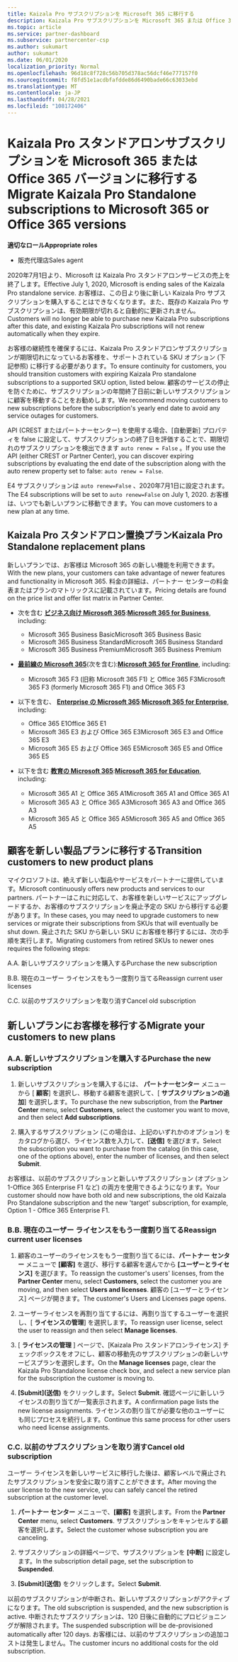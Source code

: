 ```yaml
---
title: Kaizala Pro サブスクリプションを Microsoft 365 に移行する
description: Kaizala Pro サブスクリプションを Microsoft 365 または Office 365 バージョンに移行する方法について説明します。 お客様の移行の詳細については、この記事をご覧ください。
ms.topic: article
ms.service: partner-dashboard
ms.subservice: partnercenter-csp
ms.author: sukumart
author: sukumart
ms.date: 06/01/2020
localization_priority: Normal
ms.openlocfilehash: 96d18c8f728c56b705d378ac56dcf46e777157f0
ms.sourcegitcommit: f8fd51e1acdbfafdde86d6490bade66c63033ebd
ms.translationtype: MT
ms.contentlocale: ja-JP
ms.lasthandoff: 04/28/2021
ms.locfileid: "108172406"
---
```

# <a name="migrate-kaizala-pro-standalone-subscriptions-to-microsoft-365-or-office-365-versions"></a><span data-ttu-id="ab665-104">Kaizala Pro スタンドアロンサブスクリプションを Microsoft 365 または Office 365 バージョンに移行する</span><span class="sxs-lookup"><span data-stu-id="ab665-104">Migrate Kaizala Pro Standalone subscriptions to Microsoft 365 or Office 365 versions</span></span>

<span data-ttu-id="ab665-105">**適切なロール**</span><span class="sxs-lookup"><span data-stu-id="ab665-105">**Appropriate roles**</span></span>

- <span data-ttu-id="ab665-106">販売代理店</span><span class="sxs-lookup"><span data-stu-id="ab665-106">Sales agent</span></span>

<span data-ttu-id="ab665-107">2020年7月1日より、Microsoft は Kaizala Pro スタンドアロンサービスの売上を終了します。</span><span class="sxs-lookup"><span data-stu-id="ab665-107">Effective July 1, 2020, Microsoft is ending sales of the Kaizala Pro standalone service.</span></span> <span data-ttu-id="ab665-108">お客様は、この日より後に新しい Kaizala Pro サブスクリプションを購入することはできなくなります。また、既存の Kaizala Pro サブスクリプションは、有効期限が切れると自動的に更新されません。</span><span class="sxs-lookup"><span data-stu-id="ab665-108">Customers will no longer be able to purchase new Kaizala Pro subscriptions after this date, and existing Kaizala Pro subscriptions will not renew automatically when they expire.</span></span>

<span data-ttu-id="ab665-109">お客様の継続性を確保するには、Kaizala Pro スタンドアロンサブスクリプションが期限切れになっているお客様を、サポートされている SKU オプション (下記参照) に移行する必要があります。</span><span class="sxs-lookup"><span data-stu-id="ab665-109">To ensure continuity for customers, you should transition customers with expiring Kaizala Pro standalone subscriptions to a supported SKU option, listed below.</span></span> <span data-ttu-id="ab665-110">顧客のサービスの停止を防ぐために、サブスクリプションの年間終了日前に新しいサブスクリプションに顧客を移動することをお勧めします。</span><span class="sxs-lookup"><span data-stu-id="ab665-110">We recommend moving customers to new subscriptions before the subscription's yearly end date to avoid any service outages for customers.</span></span>

<span data-ttu-id="ab665-111">API (CREST またはパートナーセンター) を使用する場合、[自動更新] プロパティを false に設定して、サブスクリプションの終了日を評価することで、期限切れのサブスクリプションを検出できます `auto renew = False` 。</span><span class="sxs-lookup"><span data-stu-id="ab665-111">If you use the API (either CREST or Partner Center), you can discover expiring subscriptions by evaluating the end date of the subscription along with the auto renew property set to false: `auto renew = False`.</span></span>

<span data-ttu-id="ab665-112">E4 サブスクリプションは `auto renew=False` 、2020年7月1日に設定されます。</span><span class="sxs-lookup"><span data-stu-id="ab665-112">The E4 subscriptions will be set to `auto renew=False` on July 1, 2020.</span></span> <span data-ttu-id="ab665-113">お客様は、いつでも新しいプランに移動できます。</span><span class="sxs-lookup"><span data-stu-id="ab665-113">You can move customers to a new plan at any time.</span></span>

## <a name="kaizala-pro-standalone-replacement-plans"></a><span data-ttu-id="ab665-114">Kaizala Pro スタンドアロン置換プラン</span><span class="sxs-lookup"><span data-stu-id="ab665-114">Kaizala Pro Standalone replacement plans</span></span>

<span data-ttu-id="ab665-115">新しいプランでは、お客様は Microsoft 365 の新しい機能を利用できます。</span><span class="sxs-lookup"><span data-stu-id="ab665-115">With the new plans, your customers can take advantage of newer features and functionality in Microsoft 365.</span></span> <span data-ttu-id="ab665-116">料金の詳細は、パートナー センターの料金表またはプランのマトリックスに記載されています。</span><span class="sxs-lookup"><span data-stu-id="ab665-116">Pricing details are found on the price list and offer list matrix in Partner Center.</span></span>

- <span data-ttu-id="ab665-117">次を含む [**ビジネス向け Microsoft 365**](https://www.microsoft.com/microsoft-365/compare-all-microsoft-365-products?&activetab=tab:primaryr2):</span><span class="sxs-lookup"><span data-stu-id="ab665-117">[**Microsoft 365 for Business**](https://www.microsoft.com/microsoft-365/compare-all-microsoft-365-products?&activetab=tab:primaryr2), including:</span></span>  
   - <span data-ttu-id="ab665-118">Microsoft 365 Business Basic</span><span class="sxs-lookup"><span data-stu-id="ab665-118">Microsoft 365 Business Basic</span></span>
   - <span data-ttu-id="ab665-119">Microsoft 365 Business Standard</span><span class="sxs-lookup"><span data-stu-id="ab665-119">Microsoft 365 Business Standard</span></span>
   - <span data-ttu-id="ab665-120">Microsoft 365 Business Premium</span><span class="sxs-lookup"><span data-stu-id="ab665-120">Microsoft 365 Business Premium</span></span>
    
- <span data-ttu-id="ab665-121">[**最前線の Microsoft 365**](https://www.microsoft.com/microsoft-365/microsoft-365-enterprise-f3?activetab=pivot:overviewtab)(次を含む):</span><span class="sxs-lookup"><span data-stu-id="ab665-121">[**Microsoft 365 for Frontline**](https://www.microsoft.com/microsoft-365/microsoft-365-enterprise-f3?activetab=pivot:overviewtab), including:</span></span>
   - <span data-ttu-id="ab665-122">Microsoft 365 F3 (旧称 Microsoft 365 F1) と Office 365 F3</span><span class="sxs-lookup"><span data-stu-id="ab665-122">Microsoft 365 F3 (formerly Microsoft 365 F1) and Office 365 F3</span></span>
    
- <span data-ttu-id="ab665-123">以下を含む、 [**Enterprise の Microsoft 365**](https://www.microsoft.com/microsoft-365/compare-microsoft-365-enterprise-plans):</span><span class="sxs-lookup"><span data-stu-id="ab665-123">[**Microsoft 365 for Enterprise**](https://www.microsoft.com/microsoft-365/compare-microsoft-365-enterprise-plans), including:</span></span> 
   - <span data-ttu-id="ab665-124">Office 365 E1</span><span class="sxs-lookup"><span data-stu-id="ab665-124">Office 365 E1</span></span>
   - <span data-ttu-id="ab665-125">Microsoft 365 E3 および Office 365 E3</span><span class="sxs-lookup"><span data-stu-id="ab665-125">Microsoft 365 E3 and Office 365 E3</span></span>
   - <span data-ttu-id="ab665-126">Microsoft 365 E5 および Office 365 E5</span><span class="sxs-lookup"><span data-stu-id="ab665-126">Microsoft 365 E5 and Office 365 E5</span></span>

- <span data-ttu-id="ab665-127">以下を含む [**教育の Microsoft 365**](https://www.microsoft.com/education/buy-license/microsoft365):</span><span class="sxs-lookup"><span data-stu-id="ab665-127">[**Microsoft 365 for Education**](https://www.microsoft.com/education/buy-license/microsoft365), including:</span></span> 
    - <span data-ttu-id="ab665-128">Microsoft 365 A1 と Office 365 A1</span><span class="sxs-lookup"><span data-stu-id="ab665-128">Microsoft 365 A1 and Office 365 A1</span></span>
    - <span data-ttu-id="ab665-129">Microsoft 365 A3 と Office 365 A3</span><span class="sxs-lookup"><span data-stu-id="ab665-129">Microsoft 365 A3 and Office 365 A3</span></span>
    - <span data-ttu-id="ab665-130">Microsoft 365 A5 と Office 365 A5</span><span class="sxs-lookup"><span data-stu-id="ab665-130">Microsoft 365 A5 and Office 365 A5</span></span>

## <a name="transition-customers-to-new-product-plans"></a><span data-ttu-id="ab665-131">顧客を新しい製品プランに移行する</span><span class="sxs-lookup"><span data-stu-id="ab665-131">Transition customers to new product plans</span></span>

<span data-ttu-id="ab665-132">マイクロソフトは、絶えず新しい製品やサービスをパートナーに提供しています。</span><span class="sxs-lookup"><span data-stu-id="ab665-132">Microsoft continuously offers new products and services to our partners.</span></span> <span data-ttu-id="ab665-133">パートナーはこれに対応して、お客様を新しいサービスにアップグレードするか、お客様のサブスクリプションを廃止予定の SKU から移行する必要があります。</span><span class="sxs-lookup"><span data-stu-id="ab665-133">In these cases, you may need to upgrade customers to new services or migrate their subscriptions from SKUs that will eventually be shut down.</span></span> <span data-ttu-id="ab665-134">廃止された SKU から新しい SKU にお客様を移行するには、次の手順を実行します。</span><span class="sxs-lookup"><span data-stu-id="ab665-134">Migrating customers from retired SKUs to newer ones requires the following steps:</span></span>

<span data-ttu-id="ab665-135">A.</span><span class="sxs-lookup"><span data-stu-id="ab665-135">A.</span></span> <span data-ttu-id="ab665-136">新しいサブスクリプションを購入する</span><span class="sxs-lookup"><span data-stu-id="ab665-136">Purchase the new subscription</span></span>

<span data-ttu-id="ab665-137">B.</span><span class="sxs-lookup"><span data-stu-id="ab665-137">B.</span></span> <span data-ttu-id="ab665-138">現在のユーザー ライセンスをもう一度割り当てる</span><span class="sxs-lookup"><span data-stu-id="ab665-138">Reassign current user licenses</span></span>

<span data-ttu-id="ab665-139">C.</span><span class="sxs-lookup"><span data-stu-id="ab665-139">C.</span></span> <span data-ttu-id="ab665-140">以前のサブスクリプションを取り消す</span><span class="sxs-lookup"><span data-stu-id="ab665-140">Cancel old subscription</span></span>


## <a name="migrate-your-customers-to-new-plans"></a><span data-ttu-id="ab665-141">新しいプランにお客様を移行する</span><span class="sxs-lookup"><span data-stu-id="ab665-141">Migrate your customers to new plans</span></span>

### <a name="a-purchase-the-new-subscription"></a><span data-ttu-id="ab665-142">A.</span><span class="sxs-lookup"><span data-stu-id="ab665-142">A.</span></span> <span data-ttu-id="ab665-143">新しいサブスクリプションを購入する</span><span class="sxs-lookup"><span data-stu-id="ab665-143">Purchase the new subscription</span></span>

1. <span data-ttu-id="ab665-144">新しいサブスクリプションを購入するには、 **パートナーセンター** メニューから [ **顧客**] を選択し、移動する顧客を選択して、[ **サブスクリプションの追加**] を選択します。</span><span class="sxs-lookup"><span data-stu-id="ab665-144">To purchase the new subscription, from the **Partner Center** menu, select **Customers**, select the customer you want to move, and then select **Add subscriptions**.</span></span>

2. <span data-ttu-id="ab665-145">購入するサブスクリプション (この場合は、上記のいずれかのオプション) をカタログから選び、ライセンス数を入力して、**[送信]** を選びます。</span><span class="sxs-lookup"><span data-stu-id="ab665-145">Select the subscription you want to purchase from the catalog (in this case, one of the options above), enter the number of licenses, and then select **Submit**.</span></span>

<span data-ttu-id="ab665-146">お客様は、以前のサブスクリプションと新しいサブスクリプション (オプション 1-Office 365 Enterprise F1 など) の両方を使用できるようになります。</span><span class="sxs-lookup"><span data-stu-id="ab665-146">Your customer should now have both old and new subscriptions, the old Kaizala Pro Standalone subscription and the new 'target' subscription, for example, Option 1 - Office 365 Enterprise F1.</span></span>

### <a name="b-reassign-current-user-licenses"></a><span data-ttu-id="ab665-147">B.</span><span class="sxs-lookup"><span data-stu-id="ab665-147">B.</span></span> <span data-ttu-id="ab665-148">現在のユーザー ライセンスをもう一度割り当てる</span><span class="sxs-lookup"><span data-stu-id="ab665-148">Reassign current user licenses</span></span>

1. <span data-ttu-id="ab665-149">顧客のユーザーのライセンスをもう一度割り当てるには、**パートナー センター** メニューで **[顧客]** を選び、移行する顧客を選んでから **[ユーザーとライセンス]** を選びます。</span><span class="sxs-lookup"><span data-stu-id="ab665-149">To reassign the customer's users' licenses, from the **Partner Center** menu, select **Customers**, select the customer you are moving, and then select **Users and licenses**.</span></span> <span data-ttu-id="ab665-150">顧客の [ユーザーとライセンス] ページが開きます。</span><span class="sxs-lookup"><span data-stu-id="ab665-150">The customer's Users and Licenses page opens.</span></span>

2. <span data-ttu-id="ab665-151">ユーザーライセンスを再割り当てするには、再割り当てするユーザーを選択し、[ **ライセンスの管理**] を選択します。</span><span class="sxs-lookup"><span data-stu-id="ab665-151">To reassign user license, select the user to reassign and then select **Manage licenses**.</span></span>

3. <span data-ttu-id="ab665-152">[ **ライセンスの管理** ] ページで、[Kaizala Pro スタンドアロンライセンス] チェックボックスをオフにし、顧客の移動先のサブスクリプションの新しいサービスプランを選択します。</span><span class="sxs-lookup"><span data-stu-id="ab665-152">On the **Manage licenses** page, clear the Kaizala Pro Standalone license check box, and select a new service plan for the subscription the customer is moving to.</span></span>

4.  <span data-ttu-id="ab665-153">**[Submit]\(送信\)** をクリックします。</span><span class="sxs-lookup"><span data-stu-id="ab665-153">Select **Submit**.</span></span> <span data-ttu-id="ab665-154">確認ページに新しいライセンスの割り当てが一覧表示されます。</span><span class="sxs-lookup"><span data-stu-id="ab665-154">A confirmation page lists the new license assignments.</span></span> <span data-ttu-id="ab665-155">ライセンスの割り当てが必要な他のユーザーにも同じプロセスを続行します。</span><span class="sxs-lookup"><span data-stu-id="ab665-155">Continue this same process for other users who need license assignments.</span></span>

### <a name="c-cancel-old-subscription"></a><span data-ttu-id="ab665-156">C.</span><span class="sxs-lookup"><span data-stu-id="ab665-156">C.</span></span> <span data-ttu-id="ab665-157">以前のサブスクリプションを取り消す</span><span class="sxs-lookup"><span data-stu-id="ab665-157">Cancel old subscription</span></span>

<span data-ttu-id="ab665-158">ユーザー ライセンスを新しいサービスに移行した後は、顧客レベルで廃止されたサブスクリプションを安全に取り消すことができます。</span><span class="sxs-lookup"><span data-stu-id="ab665-158">After moving the user license to the new service, you can safely cancel the retired subscription at the customer level.</span></span>

1.  <span data-ttu-id="ab665-159">**パートナー センター** メニューで、**[顧客]** を選択します。</span><span class="sxs-lookup"><span data-stu-id="ab665-159">From the **Partner Center** menu, select **Customers**.</span></span> <span data-ttu-id="ab665-160">サブスクリプションをキャンセルする顧客を選択します。</span><span class="sxs-lookup"><span data-stu-id="ab665-160">Select the customer whose subscription you are canceling.</span></span>

2.  <span data-ttu-id="ab665-161">サブスクリプションの詳細ページで、サブスクリプションを **[中断]** に設定します。</span><span class="sxs-lookup"><span data-stu-id="ab665-161">In the subscription detail page, set the subscription to **Suspended**.</span></span>

3.  <span data-ttu-id="ab665-162">**[Submit]\(送信\)** をクリックします。</span><span class="sxs-lookup"><span data-stu-id="ab665-162">Select **Submit**.</span></span>

<span data-ttu-id="ab665-163">以前のサブスクリプションが中断され、新しいサブスクリプションがアクティブになります。</span><span class="sxs-lookup"><span data-stu-id="ab665-163">The old subscription is suspended, and the new subscription is active.</span></span> <span data-ttu-id="ab665-164">中断されたサブスクリプションは、120 日後に自動的にプロビジョニングが解除されます。</span><span class="sxs-lookup"><span data-stu-id="ab665-164">The suspended subscription will be de-provisioned automatically after 120 days.</span></span> <span data-ttu-id="ab665-165">お客様には、以前のサブスクリプションの追加コストは発生しません。</span><span class="sxs-lookup"><span data-stu-id="ab665-165">The customer incurs no additional costs for the old subscription.</span></span>
